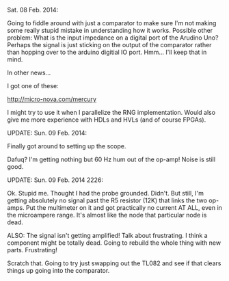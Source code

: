 Sat. 08 Feb. 2014: 
 
Going to fiddle around with just a comparator to make sure I'm not making
some really stupid mistake in understanding how it works. Possible other
problem: What is the input impedance on a digital port of the Arudino Uno?
Perhaps the signal is just sticking on the output of the comparator rather
than hopping over to the arduino digitial IO port. Hmm... I'll keep that in
mind. 
 
In other news... 
 
I got one of these: 
 
http://micro-nova.com/mercury 
 
I might try to use it when I parallelize the RNG implementation. Would also 
give me more experience with HDLs and HVLs (and of course FPGAs). 

UPDATE: Sun. 09 Feb. 2014:

Finally got around to setting up the scope.

Dafuq? I'm getting nothing but 60 Hz hum out of the op-amp! Noise is still 
good.

UPDATE: Sun. 09 Feb. 2014 2226:

Ok. Stupid me. Thought I had the probe grounded. Didn't. But still, I'm 
getting absolutely no signal past the R5 resistor (12K) that links the two 
op-amps. Put the multimeter on it and got practically no current AT ALL, even 
in the microampere range. It's almost like the node that particular node is 
dead.

ALSO: The signal isn't getting amplified! Talk about frustrating. I think 
a component might be totally dead. Going to rebuild the whole thing with new 
parts. Frustrating!

Scratch that. Going to try just swapping out the TL082 and see if that 
clears things up going into the comparator.
